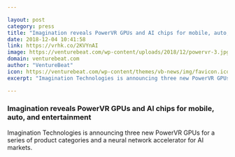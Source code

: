 ```yaml
---

layout: post
category: press
title: "Imagination reveals PowerVR GPUs and AI chips for mobile, auto, and entertainment"
date: 2018-12-04 10:41:58
link: https://vrhk.co/2KVYnAI
image: https://venturebeat.com/wp-content/uploads/2018/12/powervr-3.jpg?fit=989%2C556&strip=all
domain: venturebeat.com
author: "VentureBeat"
icon: https://venturebeat.com/wp-content/themes/vb-news/img/favicon.ico
excerpt: "Imagination Technologies is announcing three new PowerVR GPUs for a series of product categories and a neural network accelerator for AI markets."

---
```


### Imagination reveals PowerVR GPUs and AI chips for mobile, auto, and entertainment

Imagination Technologies is announcing three new PowerVR GPUs for a series of product categories and a neural network accelerator for AI markets.